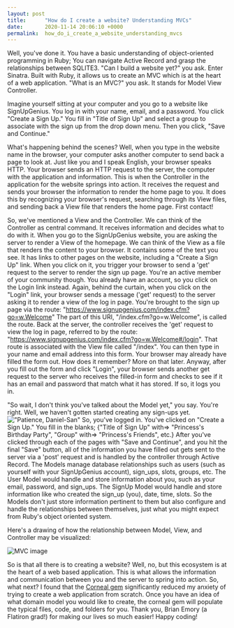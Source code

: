 ```yaml
---
layout: post
title:      "How do I create a website? Understanding MVCs"
date:       2020-11-14 20:06:10 +0000
permalink:  how_do_i_create_a_website_understanding_mvcs
---
```



Well, you've done it. You have a basic understanding of object-oriented programming in Ruby; You can navigate Active Record and grasp the relationships between SQLITE3. "Can I build a website yet?" you ask. Enter Sinatra. Built with Ruby, it allows us to create an MVC which is at the heart of a web application. "What is an MVC?" you ask. It stands for Model View Controller. 

Imagine yourself sitting at your computer and you go to a website like SignUpGenius. You log in with your name, email, and a password. You click "Create a Sign Up." You fill in "Title of Sign Up" and select a group to associate with the sign up from the drop down menu. Then you click, "Save and Continue."

What's happening behind the scenes? Well, when you type in the website name in the browser, your computer asks another computer to send back a page to look at. Just like you and I speak English, your browser speaks HTTP. Your browser sends an HTTP request to the server, the computer with the application and information. This is when the Controller in the application for the website springs into action. It receives the request and sends your browser the information to render the home page to you. It does this by recognizing your browser's request, searching through its View files, and sending back a View file that renders the home page. First contact!

So, we've mentioned a View and the Controller. We can think of the Controller as central command. It receives information and decides what to do with it. When you go to the SignUpGenius website, you are asking the server to render a View of the homepage. We can think of the View as a file that renders the content to your browser. It contains some of the text you see. It has links to other pages on the website, including a "Create a Sign Up" link. When you click on it, you trigger your browser to send a 'get' request to the server to render the sign up page. You're an active member of your community though. You already have an account, so you click on the Login link instead. Again, behind the curtain, when you click on the "Login" link, your browser sends a message ('get' request) to the server asking it to render a view of the log in page. You're brought to the sign up page via the route: "https://www.signupgenius.com/index.cfm?go=w.Welcome" The part of this URI, "/index.cfm?go=w.Welcome", is called the route. Back at the server, the controller receives the 'get' request to view the log in page, referred to by the route: "https://www.signupgenius.com/index.cfm?go=w.Welcome#/login". That route is associated with the View file called "/index". You can then type in your name and email address into this form. Your browser may already have filled the form out. How does it remember? More on that later. Anyway, after you fill out the form and click "Login", your browser sends another get request to the server who receives the filled-in form and checks to see if it has an email and password that match what it has stored. If so, it logs you in. 

"So wait, I don't think you've talked about the Model yet," you say. You're right. Well, we haven't gotten started creating any sign-ups yet. 
!["Patience, Daniel-San"](https://memegenerator.net/instance/78372464/mr-miyagi-wax-patience-daniel-san) So, you've logged in. You've clicked on "Create a Sign Up." You fill in the blanks; {"Title of Sign Up" with=> "Princess's Birthday Party", "Group" with=> "Princess's Friends", etc.} After you've clicked through each of the pages with "Save and Continue", and you hit the final "Save" button, all of the information you have filled out gets sent to the server via a 'post' request and is handled by the controller through Active Record. The Models manage database relationships such as users (such as yourself with your SignUpGenius account), sign_ups, slots, groups, etc. The User Model would handle and store information about you, such as your email, password, and sign_ups. The SignUp Model would handle and store information like who created the sign_up (you), date, time, slots. So the Models don't just store information pertinent to them but also configure and handle the relationships between themselves, just what you might expect from Ruby's object oriented system.  

Here's a drawing of how the relationship between Model, View, and Controller may be visualized:

![MVC image](https://www.mvps.net/docs/wp-content/uploads/2019/06/mvc.jpg)

So is that all there is to creating a website? Well, no, but this ecosystem is at the heart of a web based application. This is what allows the information and communication between you and the server to spring into action. So, what next? I found that the [Corneal gem](https://github.com/thebrianemory/corneal) significantly reduced my anxiety of trying to create a web application from scratch. Once you have an idea of what domain model you would like to create, the corneal gem will populate the typical files, code, and folders for you. Thank you, Brian Emory (a Flatiron grad!) for making our lives so much easier! Happy coding!


